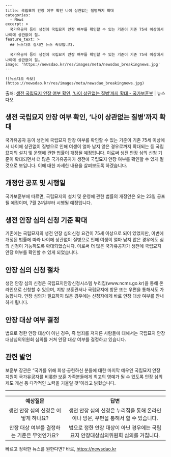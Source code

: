     ---
    title: 국립묘지 안장 여부 확인 나이 상관없는 질병까지 확대
    categories:
      - News
    excerpt: >
      국가유공자 등이 생전에 국립묘지 안장 여부를 확인할 수 있는 기준이 기존 75세 이상에서 나이에 상관없이 질…
    feature_text: >
      ## 뉴스다오 실시간 뉴스 속보입니다.
    
      국가유공자 등이 생전에 국립묘지 안장 여부를 확인할 수 있는 기준이 기존 75세 이상에서 나이에 상관없이 질…
    image: 'https://newsdao.kr/res/images/meta/newsdao_breakingnews.jpg'
    ---
    
    ![뉴스다오 속보](https://newsdao.kr/res/images/meta/newsdao_breakingnews.jpg)

<p>출처: <a href="https://newsdao.kr/3049" rel="dofollow">생전 국립묘지 안장 여부  확인, ‘나이 상관없는 질병’까지 확대 - 국가보훈부</a> | 뉴스다오</p>

<h2>생전 국립묘지 안장 여부 확인, ‘나이 상관없는 질병’까지 확대</h2>

<p data-ke-size="size16">국가유공자 등이 생전에 국립묘지 안장 여부를 확인할 수 있는 기준이 기존 75세 이상에서 나이에 상관없이 질병으로 인해 여생이 얼마 남지 않은 경우로까지 확대되는 등 국립묘지의 설치 및 운영에 관한 법률이 개정될 예정입니다. 이로써 생전 안장 심의 신청 기준이 확대되면서 더 많은 국가유공자가 생전에 국립묘지 안장 여부를 확인할 수 있게 될 것으로 보입니다. 이에 대한 자세한 내용을 살펴보도록 하겠습니다.</p>

<h2 data-ke-size="size26">개정안 공포 및 시행일</h2>

<p>국가보훈부에 따르면, 국립묘지의 설치 및 운영에 관한 법률의 개정안은 오는 23일 공포될 예정이며, 7월 24일부터 시행될 예정입니다.</p>

<h2 data-ke-size="size26">생전 안장 심의 신청 기준 확대</h2>

<p>기존에는 국립묘지의 생전 안장 심의신청 요건이 75세 이상으로 되어 있었지만, 이번에 개정된 법률에 따라 나이에 상관없이 질병으로 인해 여생이 얼마 남지 않은 경우에도 심의 신청이 가능하도록 확대되었습니다. 이로써 더 많은 국가유공자가 생전에 국립묘지 안장 여부를 확인할 수 있게 되었습니다.</p>

<h2 data-ke-size="size26">안장 심의 신청 절차</h2>

<p>생전 안장 심의 신청은 국립묘지안장신청시스템 누리집(www.ncms.go.kr)을 통해 온라인으로 신청할 수 있으며, 지방 보훈관서나 국립묘지에 방문 또는 우편을 통해서도 가능합니다. 안장 심의가 필요하지 않은 경우에는 신청자에게 바로 안장 대상 여부를 안내하게 됩니다.</p>

<h2 data-ke-size="size26">안장 대상 여부 결정</h2>

<p>법으로 정한 안장 대상이 아닌 경우, 즉 범죄를 저지른 사람들에 대해서는 국립묘지 안장대상심의위원회 심의를 거쳐 안장 대상 여부를 결정하고 있습니다.</p>

<h2 data-ke-size="size26">관련 발언</h2>

<p>보훈부 장관은 “국가를 위해 희생·공헌하신 분들에 대한 마지막 예우인 국립묘지 안장 지원이 국가유공자를 비롯한 보훈 가족분들에게 최고의 영예가 될 수 있도록 안장 심의제도 개선 등 다각적인 노력을 기울일 것”이라고 밝혔습니다.</p>

<p data-ke-size="size16"></p>

<hr>

<table>
<tbody>
<tr>
<td style="text-align: center; height: 17px;"><b>예상질문</b></td>
<td style="text-align: center; height: 17px;"><b>답변</b></td>
</tr>
<tr>
<td style="text-align: center; height: 17px;">생전 안장 심의 신청은 어떻게 하나요?</td>
<td style="text-align: center; height: 17px;">생전 안장 심의 신청은 누리집을 통해 온라인이나 방문, 우편을 통해서 할 수 있습니다.</td>
</tr>
<tr>
<td style="text-align: center; height: 17px;">안장 대상 여부를 결정하는 기준은 무엇인가요?</td>
<td style="text-align: center; height: 17px;">법으로 정한 안장 대상이 아닌 경우에는 국립묘지 안장대상심의위원회 심의를 거칩니다.</td>
</tr>
</tbody>
</table> 

빠르고 정확한 뉴스를 원한다면? 바로, <a href="https://newsdao.kr" rel="dofollow">https://newsdao.kr</a>


    
